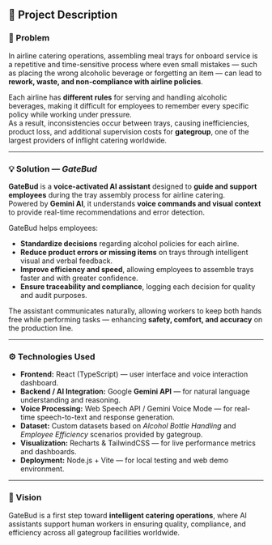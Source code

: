 ## 🧩 Project Description

### 🚨 Problem  
In airline catering operations, assembling meal trays for onboard service is a repetitive and time-sensitive process where even small mistakes — such as placing the wrong alcoholic beverage or forgetting an item — can lead to **rework, waste, and non-compliance with airline policies**.  

Each airline has **different rules** for serving and handling alcoholic beverages, making it difficult for employees to remember every specific policy while working under pressure.  
As a result, inconsistencies occur between trays, causing inefficiencies, product loss, and additional supervision costs for **gategroup**, one of the largest providers of inflight catering worldwide.

---

### 💡 Solution — *GateBud*  
**GateBud** is a **voice-activated AI assistant** designed to **guide and support employees** during the tray assembly process for airline catering.  
Powered by **Gemini AI**, it understands **voice commands and visual context** to provide real-time recommendations and error detection.  

GateBud helps employees:
- **Standardize decisions** regarding alcohol policies for each airline.  
- **Reduce product errors or missing items** on trays through intelligent visual and verbal feedback.  
- **Improve efficiency and speed**, allowing employees to assemble trays faster and with greater confidence.  
- **Ensure traceability and compliance**, logging each decision for quality and audit purposes.  

The assistant communicates naturally, allowing workers to keep both hands free while performing tasks — enhancing **safety, comfort, and accuracy** on the production line.

---

### ⚙️ Technologies Used
- **Frontend:** React (TypeScript) — user interface and voice interaction dashboard.  
- **Backend / AI Integration:** Google **Gemini API** — for natural language understanding and reasoning.  
- **Voice Processing:** Web Speech API / Gemini Voice Mode — for real-time speech-to-text and response generation.  
- **Dataset:** Custom datasets based on *Alcohol Bottle Handling* and *Employee Efficiency* scenarios provided by gategroup.  
- **Visualization:** Recharts & TailwindCSS — for live performance metrics and dashboards.  
- **Deployment:** Node.js + Vite — for local testing and web demo environment.

---

### 🧭 Vision
GateBud is a first step toward **intelligent catering operations**, where AI assistants support human workers in ensuring quality, compliance, and efficiency across all gategroup facilities worldwide.
